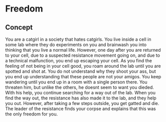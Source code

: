 # Freedom
## Concept
You are a catgirl in a society that hates catgirls. You live inside a cell in some lab where they do experiments on you and brainwash you into thinking that you live a normal life. However, one day after you are returned to your cell, due to a suspected resistance movement going on, and due to a technical malfunction, you end up escaping your cell. As you find the feeling of not being in your cell good, you roam around the lab until you are spotted and shot at. You do not understand why they shoot your ass, but you end up understanding that these people are not your amigos. You keep wandering until you end up in a room with a single person there. You threaten him, but unlike the others, he doesnt seem to want you dieded. With his help, you continue searching for a way out of the lab. When you find the way out, the resistance has also made it to the lab, and they help you out. However, after taking a few steps outside, you get gatted and die. The leader of the resistance finds your corpse and explains that this was the only freedom for you.
